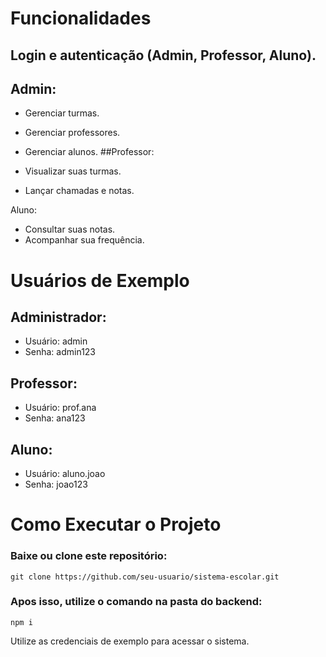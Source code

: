 # Funcionalidades

## Login e autenticação (Admin, Professor, Aluno).
## Admin:

* Gerenciar turmas.
* Gerenciar professores.
* Gerenciar alunos.
##Professor:

* Visualizar suas turmas.
* Lançar chamadas e notas.

Aluno:

* Consultar suas notas.
* Acompanhar sua frequência.

# Usuários de Exemplo

## Administrador:
* Usuário: admin
* Senha: admin123

## Professor:
* Usuário: prof.ana
* Senha: ana123

## Aluno:
* Usuário: aluno.joao
* Senha: joao123

# Como Executar o Projeto

### Baixe ou clone este repositório:
```
git clone https://github.com/seu-usuario/sistema-escolar.git
```
### Apos isso, utilize o comando na pasta do backend:
```
npm i 
```
Utilize as credenciais de exemplo para acessar o sistema.

